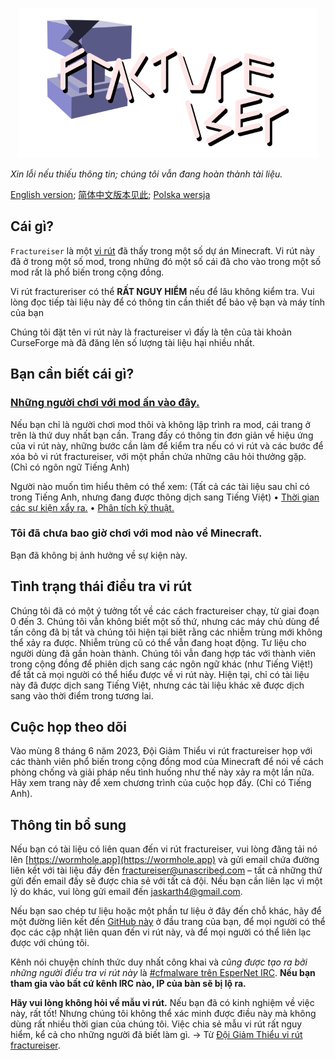 <p align="center">
	<img src="./docs/media/logo.svg" alt="logo fractureiser" height="240">
</p>

*Xin lỗi nếu thiếu thông tin; chúng tôi vẫn đang hoàn thành tài liệu.*

[English version](/README.md); [简体中文版本见此](/lang/zh-CN/); [Polska wersja](/lang/pl-PL)

## Cái gì?
`Fractureiser` là một [vi rút](https://en.wikipedia.org/wiki/Computer_virus) đã thấy trong một số dự án Minecraft. Vi rút này đã ở trong một số mod, trong những đó một số cái đã cho vào trong một số mod rất là phổ biến trong cộng đồng.

Vi rút fractureriser có thể **RẤT NGUY HIỂM** nếu để lâu không kiểm tra. Vui lòng đọc tiếp tài liệu này để có thông tin cần thiết để bảo vệ bạn và máy tính của bạn

Chúng tôi đặt tên vi rút này là fractureiser vì đấy là tên của tài khoản CurseForge mà đã đăng lên số lượng tài liệu hại nhiều nhất.


## Bạn cần biết cái gì?

### [Những người chơi với mod ấn vào đây.](https://github.com/fractureiser-investigation/fractureiser/blob/main/docs/users.md)

Nếu bạn chỉ là người chơi mod thôi và không lập trình ra mod, cái trang ở trên là thứ duy nhất bạn cần. Trang đấy có thông tin đơn giản về hiệu ứng của vi rút này, những bước cần làm để kiểm tra nếu có vi rút và các bước để xóa bỏ vi rút fractureiser, với một phần chứa những câu hỏi thưởng gặp. (Chỉ có ngôn ngữ Tiếng Anh)

Người nào muốn tìm hiểu thêm có thể xem: (Tất cả các tài liệu sau chỉ có trong Tiếng Anh, nhưng đang được thông dịch sang Tiếng Việt)
•	[Thời gian các sự kiện xẩy ra.](/docs/timeline.md)
•	[Phân tích kỹ thuật.](/doc/tech.md)

### Tôi đã chưa bao giờ chơi với mod nào về Minecraft.
Bạn đã không bị ảnh hưởng về sự kiện này.

## Tình trạng thái điều tra vi rút
Chúng tôi đã có một ý tưởng tốt về các cách fractureiser chạy, từ giai đoạn 0 đến 3. Chúng tôi vẫn không biết một số thứ, nhưng các máy chủ dùng để tấn công đã bị tắt và chúng tôi hiện tại biêt rằng các nhiễm trùng mới không thể xảy ra được. Nhiễm trùng cũ có thể vẫn đang hoạt động.
Tư liệu cho người dùng đã gần hoàn thành. Chúng tôi vẫn đang hợp tác với thành viên trong cộng đồng để phiên dịch sang các ngôn ngữ khác (như Tiếng Việt!) để tất cả mọi người có thể hiểu được về vi rút này.
Hiện tại, chỉ có tài liệu này đã được dịch sang Tiếng Việt, nhưng các tài liệu khác xẽ được dịch sang vào thời điểm trong tương lai.

## Cuộc họp theo dõi
Vào mùng 8 tháng 6 năm 2023, Đội Giảm Thiểu vi rút fractureiser họp với các thành viên phổ biến trong cộng đồng mod của Minecraft để nói về cách phòng chống và giải pháp nếu tình huống như thế này xảy ra một lần nữa. Hãy xem trang này để xem chương trình của cuộc họp đấy. (Chỉ có Tiếng Anh).

## Thông tin bổ sung
Nếu bạn có tài liệu có liên quan đến vi rút fractureiser, vui lòng đăng tải nó lên [https://wormhole.app](https://wormhole.app) và gửi email chứa đường liên kết với tài liệu đấy đến [fractureiser@unascribed.com](mailto:fractureiser@unascribed.com) – tất cả những thứ gửi đến email đấy sẽ được chia sẻ với tất cả đội. Nếu bạn cần liên lạc vì một lý do khác, vui lòng gửi email đến [jaskarth4@gmail.com](mailto:jaskarth4@gmail.com).

Nếu bạn sao chép tư liệu hoặc một phần tư liệu ở đây đến chỗ khác, hãy để một đường liên kết đến [GitHub này](https://github.com/fractureiser-investigation/fractureiser/) ở đầu trang của bạn, để mọi người có thể đọc các cập nhật liên quan đến vi rút này, và để mọi người có thể liên lạc được với chúng tôi.

Kênh nói chuyện chính thức duy nhất công khai và *cũng được tạo ra bởi những người điều tra vi rút này* là [#cfmalware trên EsperNet IRC](https://webchat.esper.net/?channels=cfmalware). **Nếu bạn tham gia vào bất cứ kênh IRC nào, IP của bàn sẽ bị lộ ra.**

**Hãy vui lòng không hỏi về mẫu vi rút.** Nếu bạn đã có kinh nghiệm về việc này, rất tốt! Nhưng chúng tôi không thể xác minh được điều này mà không dùng rất nhiều thời gian của chúng tôi. Việc chia sẻ mẫu vi rút rất nguy hiểm, kể cả cho những người đã biết làm gì.
-> Từ [Đội Giảm Thiểu vi rút fractureiser](/docs/credits.md). 
